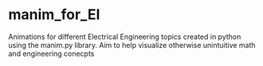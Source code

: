# manim_for_EI
Animations for different Electrical Engineering topics created in python using the manim.py library. Aim to help visualize otherwise unintuitive math and engineering conecpts
